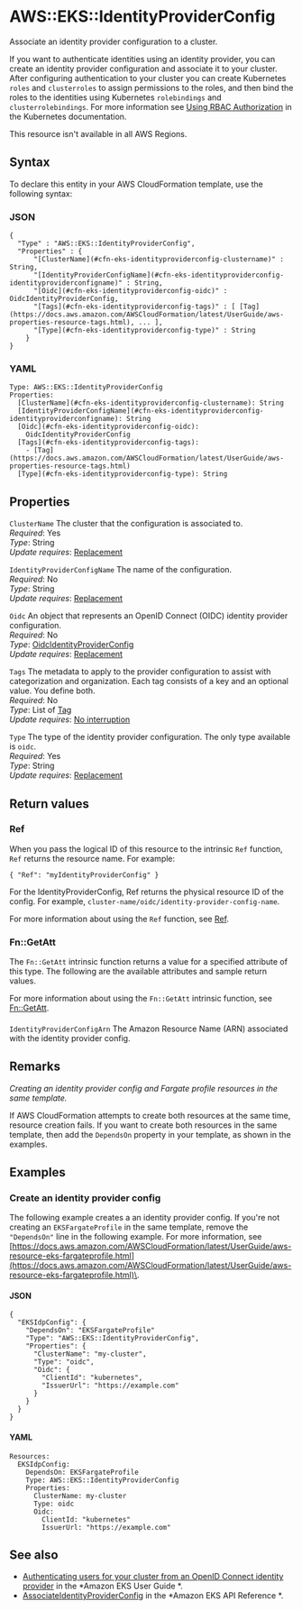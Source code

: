 # AWS::EKS::IdentityProviderConfig<a name="aws-resource-eks-identityproviderconfig"></a>

Associate an identity provider configuration to a cluster\.

If you want to authenticate identities using an identity provider, you can create an identity provider configuration and associate it to your cluster\. After configuring authentication to your cluster you can create Kubernetes `roles` and `clusterroles` to assign permissions to the roles, and then bind the roles to the identities using Kubernetes `rolebindings` and `clusterrolebindings`\. For more information see [Using RBAC Authorization](https://kubernetes.io/docs/reference/access-authn-authz/rbac/) in the Kubernetes documentation\.

This resource isn't available in all AWS Regions\.

## Syntax<a name="aws-resource-eks-identityproviderconfig-syntax"></a>

To declare this entity in your AWS CloudFormation template, use the following syntax:

### JSON<a name="aws-resource-eks-identityproviderconfig-syntax.json"></a>

```
{
  "Type" : "AWS::EKS::IdentityProviderConfig",
  "Properties" : {
      "[ClusterName](#cfn-eks-identityproviderconfig-clustername)" : String,
      "[IdentityProviderConfigName](#cfn-eks-identityproviderconfig-identityproviderconfigname)" : String,
      "[Oidc](#cfn-eks-identityproviderconfig-oidc)" : OidcIdentityProviderConfig,
      "[Tags](#cfn-eks-identityproviderconfig-tags)" : [ [Tag](https://docs.aws.amazon.com/AWSCloudFormation/latest/UserGuide/aws-properties-resource-tags.html), ... ],
      "[Type](#cfn-eks-identityproviderconfig-type)" : String
    }
}
```

### YAML<a name="aws-resource-eks-identityproviderconfig-syntax.yaml"></a>

```
Type: AWS::EKS::IdentityProviderConfig
Properties: 
  [ClusterName](#cfn-eks-identityproviderconfig-clustername): String
  [IdentityProviderConfigName](#cfn-eks-identityproviderconfig-identityproviderconfigname): String
  [Oidc](#cfn-eks-identityproviderconfig-oidc): 
    OidcIdentityProviderConfig
  [Tags](#cfn-eks-identityproviderconfig-tags): 
    - [Tag](https://docs.aws.amazon.com/AWSCloudFormation/latest/UserGuide/aws-properties-resource-tags.html)
  [Type](#cfn-eks-identityproviderconfig-type): String
```

## Properties<a name="aws-resource-eks-identityproviderconfig-properties"></a>

`ClusterName`  <a name="cfn-eks-identityproviderconfig-clustername"></a>
The cluster that the configuration is associated to\.  
*Required*: Yes  
*Type*: String  
*Update requires*: [Replacement](https://docs.aws.amazon.com/AWSCloudFormation/latest/UserGuide/using-cfn-updating-stacks-update-behaviors.html#update-replacement)

`IdentityProviderConfigName`  <a name="cfn-eks-identityproviderconfig-identityproviderconfigname"></a>
The name of the configuration\.  
*Required*: No  
*Type*: String  
*Update requires*: [Replacement](https://docs.aws.amazon.com/AWSCloudFormation/latest/UserGuide/using-cfn-updating-stacks-update-behaviors.html#update-replacement)

`Oidc`  <a name="cfn-eks-identityproviderconfig-oidc"></a>
An object that represents an OpenID Connect \(OIDC\) identity provider configuration\.  
*Required*: No  
*Type*: [OidcIdentityProviderConfig](aws-properties-eks-identityproviderconfig-oidcidentityproviderconfig.md)  
*Update requires*: [Replacement](https://docs.aws.amazon.com/AWSCloudFormation/latest/UserGuide/using-cfn-updating-stacks-update-behaviors.html#update-replacement)

`Tags`  <a name="cfn-eks-identityproviderconfig-tags"></a>
The metadata to apply to the provider configuration to assist with categorization and organization\. Each tag consists of a key and an optional value\. You define both\.  
*Required*: No  
*Type*: List of [Tag](https://docs.aws.amazon.com/AWSCloudFormation/latest/UserGuide/aws-properties-resource-tags.html)  
*Update requires*: [No interruption](https://docs.aws.amazon.com/AWSCloudFormation/latest/UserGuide/using-cfn-updating-stacks-update-behaviors.html#update-no-interrupt)

`Type`  <a name="cfn-eks-identityproviderconfig-type"></a>
The type of the identity provider configuration\. The only type available is `oidc`\.  
*Required*: Yes  
*Type*: String  
*Update requires*: [Replacement](https://docs.aws.amazon.com/AWSCloudFormation/latest/UserGuide/using-cfn-updating-stacks-update-behaviors.html#update-replacement)

## Return values<a name="aws-resource-eks-identityproviderconfig-return-values"></a>

### Ref<a name="aws-resource-eks-identityproviderconfig-return-values-ref"></a>

When you pass the logical ID of this resource to the intrinsic `Ref` function, `Ref` returns the resource name\. For example:

 `{ "Ref": "myIdentityProviderConfig" }` 

For the IdentityProviderConfig, Ref returns the physical resource ID of the config\. For example, `cluster-name/oidc/identity-provider-config-name`\.

For more information about using the `Ref` function, see [Ref](https://docs.aws.amazon.com/AWSCloudFormation/latest/UserGuide/intrinsic-function-reference-ref.html)\.

### Fn::GetAtt<a name="aws-resource-eks-identityproviderconfig-return-values-fn--getatt"></a>

The `Fn::GetAtt` intrinsic function returns a value for a specified attribute of this type\. The following are the available attributes and sample return values\.

For more information about using the `Fn::GetAtt` intrinsic function, see [Fn::GetAtt](https://docs.aws.amazon.com/AWSCloudFormation/latest/UserGuide/intrinsic-function-reference-getatt.html)\.

#### <a name="aws-resource-eks-identityproviderconfig-return-values-fn--getatt-fn--getatt"></a>

`IdentityProviderConfigArn`  <a name="IdentityProviderConfigArn-fn::getatt"></a>
The Amazon Resource Name \(ARN\) associated with the identity provider config\.

## Remarks<a name="aws-resource-eks-identityproviderconfig--remarks"></a>

 *Creating an identity provider config and Fargate profile resources in the same template\.* 

If AWS CloudFormation attempts to create both resources at the same time, resource creation fails\. If you want to create both resources in the same template, then add the `DependsOn` property in your template, as shown in the examples\.

## Examples<a name="aws-resource-eks-identityproviderconfig--examples"></a>

### Create an identity provider config<a name="aws-resource-eks-identityproviderconfig--examples--Create_an_identity_provider_config"></a>

The following example creates a an identity provider config\. If you're not creating an `EKSFargateProfile` in the same template, remove the `"DependsOn"` line in the following example\. For more information, see [https://docs.aws.amazon.com/AWSCloudFormation/latest/UserGuide/aws-resource-eks-fargateprofile.html](https://docs.aws.amazon.com/AWSCloudFormation/latest/UserGuide/aws-resource-eks-fargateprofile.html)\.

#### JSON<a name="aws-resource-eks-identityproviderconfig--examples--Create_an_identity_provider_config--json"></a>

```
{
  "EKSIdpConfig": {
    "DependsOn": "EKSFargateProfile"
    "Type": "AWS::EKS::IdentityProviderConfig",
    "Properties": {
      "ClusterName": "my-cluster",
      "Type": "oidc",
      "Oidc": {
        "ClientId": "kubernetes",
        "IssuerUrl": "https://example.com"
      }
    }
  }
}
```

#### YAML<a name="aws-resource-eks-identityproviderconfig--examples--Create_an_identity_provider_config--yaml"></a>

```
Resources:
  EKSIdpConfig:
    DependsOn: EKSFargateProfile
    Type: AWS::EKS::IdentityProviderConfig
    Properties:
      ClusterName: my-cluster
      Type: oidc
      Oidc:
        ClientId: "kubernetes"
        IssuerUrl: "https://example.com"
```

## See also<a name="aws-resource-eks-identityproviderconfig--seealso"></a>
+  [Authenticating users for your cluster from an OpenID Connect identity provider](https://docs.aws.amazon.com/eks/latest/userguide/authenticate-oidc-identity-provider.html) in the *Amazon EKS User Guide *\.
+  [AssociateIdentityProviderConfig](https://docs.aws.amazon.com/eks/latest/APIReference/API_AssociateIdentityProviderConfig.html) in the *Amazon EKS API Reference *\.